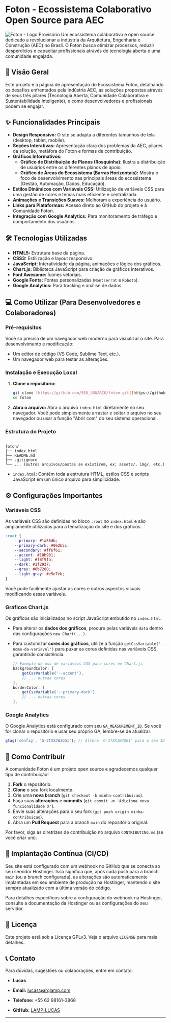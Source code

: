 # Foton - Ecossistema Colaborativo Open Source para AEC

![Foton - Logo Provisório](https://via.placeholder.com/150x80?text=Foton+Logo) Um ecossistema colaborativo e open source dedicado a revolucionar a indústria da Arquitetura, Engenharia e Construção (AEC) no Brasil. O Foton busca otimizar processos, reduzir desperdícios e capacitar profissionais através de tecnologia aberta e uma comunidade engajada.

## 🚀 Visão Geral

Este projeto é a página de apresentação do Ecossistema Foton, detalhando os desafios enfrentados pela indústria AEC, as soluções propostas através de seus três pilares (Tecnologia Aberta, Comunidade Colaborativa e Sustentabilidade Inteligente), e como desenvolvedores e profissionais podem se engajar.

## ✨ Funcionalidades Principais

* **Design Responsivo:** O site se adapta a diferentes tamanhos de tela (desktop, tablet, mobile).
* **Seções Interativas:** Apresentação clara dos problemas da AEC, pilares da solução, metáfora do Foton e formas de contribuição.
* **Gráficos Informativos:**
    * **Gráfico de Distribuição de Planos (Rosquinha):** Ilustra a distribuição de usuários entre os diferentes planos de apoio.
    * **Gráfico de Áreas do Ecossistema (Barras Horizontais):** Mostra o foco de desenvolvimento nas principais áreas do ecossistema (Gestão, Automação, Dados, Educação).
* **Estilos Dinâmicos com Variáveis CSS:** Utilização de variáveis CSS para uma gestão de cores e temas mais eficiente e centralizada.
* **Animações e Transições Suaves:** Melhoram a experiência do usuário.
* **Links para Plataformas:** Acesso direto ao GitHub do projeto e à Comunidade Foton.
* **Integração com Google Analytics:** Para monitoramento de tráfego e comportamento dos usuários.

## 🛠️ Tecnologias Utilizadas

* **HTML5:** Estrutura base da página.
* **CSS3:** Estilização e layout responsivo.
* **JavaScript:** Interatividade da página, animações e lógica dos gráficos.
* **Chart.js:** Biblioteca JavaScript para criação de gráficos interativos.
* **Font Awesome:** Ícones vetoriais.
* **Google Fonts:** Fontes personalizadas (`Montserrat` e `Roboto`).
* **Google Analytics:** Para tracking e análise de dados.

## 💻 Como Utilizar (Para Desenvolvedores e Colaboradores)

### Pré-requisitos

Você só precisa de um navegador web moderno para visualizar o site. Para desenvolvimento e modificação:

* Um editor de código (VS Code, Sublime Text, etc.).
* Um navegador web para testar as alterações.

### Instalação e Execução Local

1.  **Clone o repositório:**
    ```bash
    git clone [https://github.com/SEU_USUARIO/foton.git](https://github.com/SEU_USUARIO/foton.git) # Substitua SEU_USUARIO pelo seu usuário/organização do GitHub
    cd foton
    ```
2.  **Abra o arquivo:**
    Abra o arquivo `index.html` diretamente no seu navegador. Você pode simplesmente arrastar e soltar o arquivo no seu navegador ou usar a função "Abrir com" do seu sistema operacional.

### Estrutura do Projeto

````

foton/
├── index.html
├── README.md
├── .gitignore
└── ... (outros arquivos/pastas se existirem, ex: assets/, img/, etc.)

````

* `index.html`: Contém toda a estrutura HTML, estilos CSS e scripts JavaScript em um único arquivo para simplicidade.

## ⚙️ Configurações Importantes

### Variáveis CSS

As variáveis CSS são definidas no bloco `:root` no `index.html` e são amplamente utilizadas para a tematização do site e dos gráficos.

```css
:root {
    --primary: #1a56db;
    --primary-dark: #0e2b5c;
    --secondary: #ff6f61;
    --accent: #10b981;
    --light: #f8f9fa;
    --dark: #1f2937;
    --gray: #6b7280;
    --light-gray: #e5e7eb;
}
````

Você pode facilmente ajustar as cores e outros aspectos visuais modificando essas variáveis.

### Gráficos Chart.js

Os gráficos são inicializados no script JavaScript embutido no `index.html`.

  * Para alterar os **dados dos gráficos**, procure pelas variáveis `data` dentro das configurações `new Chart(...)`.

  * Para customizar **cores dos gráficos**, utilize a função `getCssVariable('--nome-da-variavel')` para puxar as cores definidas nas variáveis CSS, garantindo consistência.

    ```javascript
    // Exemplo de uso de variáveis CSS para cores em Chart.js
    backgroundColor: [
        getCssVariable('--accent'),
        // ... outras cores
    ],
    borderColor: [
        getCssVariable('--primary-dark'),
        // ... outras cores
    ],
    ```

### Google Analytics

O Google Analytics está configurado com seu `GA_MEASUREMENT_ID`. Se você for clonar o repositório e usar seu próprio GA, lembre-se de atualizar:

```javascript
gtag('config', 'G-2TXXJW3QG1'); // Altere 'G-2TXXJW3QG1' para o seu ID de medição
```

## 🤝 Como Contribuir

A comunidade Foton é um projeto open source e agradecemos qualquer tipo de contribuição\!

1.  **Fork** o repositório.
2.  **Clone** o seu fork localmente.
3.  Crie uma **nova branch** (`git checkout -b minha-contribuicao`).
4.  Faça suas **alterações** e **commits** (`git commit -m 'Adiciona nova funcionalidade X'`).
5.  Envie suas alterações para o seu fork (`git push origin minha-contribuicao`).
6.  Abra um **Pull Request** para a branch `main` do repositório original.

Por favor, siga as diretrizes de contribuição no arquivo `CONTRIBUTING.md` (se você criar um).

## 🚀 Implantação Contínua (CI/CD)

Seu site está configurado com um webhook no GitHub que se conecta ao seu servidor Hostinger. Isso significa que, após cada push para a branch `main` (ou a branch configurada), as alterações são automaticamente implantadas em seu ambiente de produção na Hostinger, mantendo o site sempre atualizado com a última versão do código.

Para detalhes específicos sobre a configuração do webhook na Hostinger, consulte a documentação da Hostinger ou as configurações do seu servidor.

## 📄 Licença

Este projeto está sob a Licença GPLv3. Veja o arquivo `LICENSE` para mais detalhes.

## 📞 Contato

Para dúvidas, sugestões ou colaborações, entre em contato:

  * **Lucas**

  * **Email:** lucas@arqlamp.com

  * **Telefone:** +55 62 98161-3868
  
  * **GitHub:** [LAMP-LUCAS](https://github.com/LAMP-LUCAS)

-----
